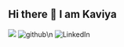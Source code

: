 ## Hi there 👋 I am Kaviya
![](https://komarev.com/ghpvc/?username=VKaaviya&color=brightgreen)
![github](https://img.shields.io/badge/GitHub-red?style=for-the-badge&logo=GitHub&logoColor=white)\n
![LinkedIn](https://img.shields.io/badge/LinkedIn-blue?style=for-the-badge&logo=LinkedInb&logoColor=white)
<!--
**VKaaviya/Vkaaviya** is a ✨ _special_ ✨ repository because its `README.md` (this file) appears on your GitHub profile.

Here are some ideas to get you started:

- 🔭 I’m currently working on ...
- 🌱 I’m currently learning ...
- 👯 I’m looking to collaborate on ...
- 🤔 I’m looking for help with ...
- 💬 Ask me about ...
- 📫 How to reach me: ...
- 😄 Pronouns: ...
- ⚡ Fun fact: ...
-->
